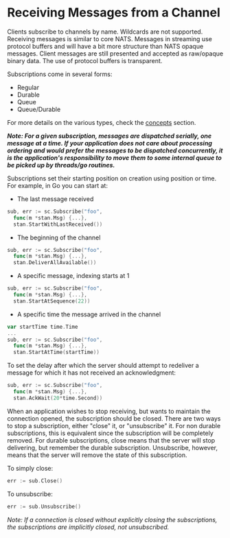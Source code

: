 # Receiving Messages from a Channel

Clients subscribe to channels by name. Wildcards are not supported. Receiving messages is similar to core NATS. Messages in streaming use protocol buffers and will have a bit more structure than NATS opaque messages. Client messages are still presented and accepted as raw/opaque binary data. The use of protocol buffers is transparent.

Subscriptions come in several forms:

* Regular
* Durable
* Queue
* Queue/Durable

For more details on the various types, check the [concepts](../legacy/stan/nats-streaming-concepts/channels/subscriptions/) section.

_**Note: For a given subscription, messages are dispatched serially, one message at a time. If your application does not care about processing ordering and would prefer the messages to be dispatched concurrently, it is the application's responsibility to move them to some internal queue to be picked up by threads/go routines.**_

Subscriptions set their starting position on creation using position or time. For example, in Go you can start at:

* The last message received

```go
sub, err := sc.Subscribe("foo",
  func(m *stan.Msg) {...},
  stan.StartWithLastReceived())
```

* The beginning of the channel

```go
sub, err := sc.Subscribe("foo",
  func(m *stan.Msg) {...},
  stan.DeliverAllAvailable())
```

* A specific message, indexing starts at 1

```go
sub, err := sc.Subscribe("foo",
  func(m *stan.Msg) {...},
  stan.StartAtSequence(22))
```

* A specific time the message arrived in the channel

```go
var startTime time.Time
...
sub, err := sc.Subscribe("foo",
  func(m *stan.Msg) {...},
  stan.StartAtTime(startTime))
```

To set the delay after which the server should attempt to redeliver a message for which it has not received an acknowledgment:

```go
sub, err := sc.Subscribe("foo",
  func(m *stan.Msg) {...},
  stan.AckWait(20*time.Second))
```

When an application wishes to stop receiving, but wants to maintain the connection opened, the subscription should be closed. There are two ways to stop a subscription, either "close" it, or "unsubscribe" it. For non durable subscriptions, this is equivalent since the subscription will be completely removed. For durable subscriptions, close means that the server will stop delivering, but remember the durable subscription. Unsubscribe, however, means that the server will remove the state of this subscription.

To simply close:

```go
err := sub.Close()
```

To unsubscribe:

```go
err := sub.Unsubscribe()
```

_Note: If a connection is closed without explicitly closing the subscriptions, the subscriptions are implicitly closed, not unsubscribed._

